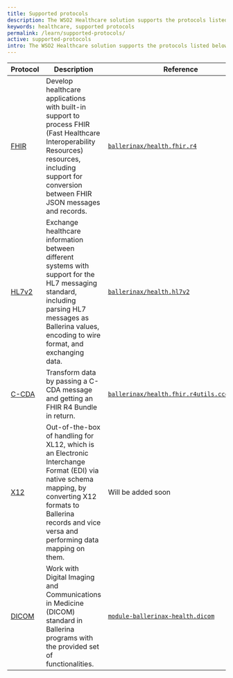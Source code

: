 ```yaml
---
title: Supported protocols
description: The WSO2 Healthcare solution supports the protocols listed below.
keywords: healthcare, supported protocols
permalink: /learn/supported-protocols/
active: supported-protocols
intro: The WSO2 Healthcare solution supports the protocols listed below.
---
```


| Protocol | Description                                                                                                                                                                                                                               | Reference                                                                                                                                                                                                                                                                                                                      |
|-------------|-------------------------------------------------------------------------------------------------------------------------------------------------------------------------------------------------------------------------------------------|------------------------------------------------------------------------------------------------------------------------------------------------------------------------------------------------------------------------------------------------------------------------------------------------------------------------------------|
| <a href="https://www.hl7.org/fhir/" target="_blank">FHIR</a>        | Develop healthcare applications with built-in support to process FHIR (Fast Healthcare Interoperability Resources) resources, including support for conversion between FHIR JSON messages and records.  | <a href="https://central.ballerina.io/ballerinax/health.fhir.r4/latest/" target="_blank">`ballerinax/health.fhir.r4`</a> 
| <a href="https://www.hl7.org/implement/standards/product_brief.cfm?product_id=185" target="_blank">HL7v2</a>         | Exchange healthcare information between different systems with support for the HL7 messaging standard, including parsing HL7 messages as Ballerina values, encoding to wire format, and exchanging data.                                                                                                                                            | <a href="https://central.ballerina.io/ballerinax/health.hl7v2/latest/" target="_blank">`ballerinax/health.hl7v2`</a>                                                                                                                                                                                     |
| <a href="https://hl7.org/fhir/us/ccda/" target="_blank">C-CDA</a>         | Transform data by passing a C-CDA message and getting an FHIR R4 Bundle in return.                                                                                                                                            | <a href="https://central.ballerina.io/ballerinax/health.fhir.r4utils.ccdatofhir/latest/" target="_blank">`ballerinax/health.fhir.r4utils.ccdatofhir`</a>                                                                                                                                                                                                                                                   |
| <a href="https://x12.org/" target="_blank">X12</a>         | Out-of-the-box of handling for XL12, which is an Electronic Interchange Format (EDI) via native schema mapping, by converting X12 formats to Ballerina records and vice versa and performing data mapping on them.                                                                                                                                              | Will be added soon                                                                                                                                                                                                                                            |
| <a href="https://www.dicomstandard.org/" target="_blank">DICOM</a>         | Work with Digital Imaging and Communications in Medicine (DICOM) standard in Ballerina programs with the provided set of functionalities.                                                                                                                                            | <a href="https://github.com/ballerina-platform/module-ballerinax-health.dicom" target="_blank">`module-ballerinax-health.dicom`</a>                                                                                                                                                                                                                                                   |



